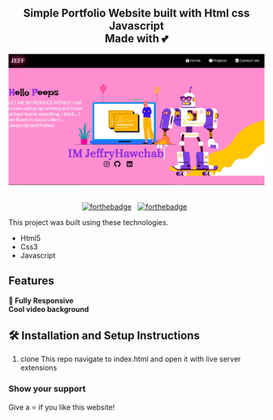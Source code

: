 <h2 align="center">
  Simple Portfolio Website built with Html css Javascript <br/>
  Made with 💕
</h2>
<div align="center">
  <img alt="Demo" src="img/Frame 1.png" />

</div>

<br/>

<center>

[![forthebadge](https://forthebadge.com/images/badges/built-with-love.svg)](https://forthebadge.com) &nbsp;
[![forthebadge](https://forthebadge.com/images/badges/open-source.svg)](https://forthebadge.com) &nbsp;

</center>


This project was built using these technologies.

- Html5
- Css3
- Javascript

## Features
**📱 Fully Responsive** <br>
**Cool video background**


## 🛠 Installation and Setup Instructions

1. clone This repo navigate to index.html and open it with live server extensions
### Show your support

Give a ⭐ if you like this website!
